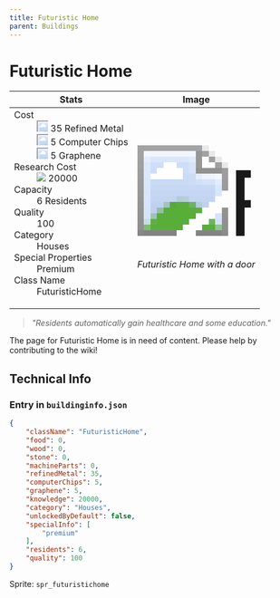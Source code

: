 ```yaml
---
title: Futuristic Home
parent: Buildings
---
```

# Futuristic Home

[//]: # (Pre-generated content)
<table><thead><tr><th>Stats</th><th>Image</th></tr></thead><tbody><tr><td><dl><dt>Cost</dt><dd><div class="resource-icon"><img style="object-position: -795px -775px;" src="https://tfe2-wiki.github.io/assets/sprites.png"></div> 35 Refined Metal<br><div class="resource-icon"><img style="object-position: -526px -523px;" src="https://tfe2-wiki.github.io/assets/sprites.png"></div> 5 Computer Chips<br><div class="resource-icon"><img style="object-position: -1009px -547px;" src="https://tfe2-wiki.github.io/assets/sprites.png"></div> 5 Graphene</dd><dt>Research Cost</dt><dd><img style="object-position: -268px -522px;" src="https://tfe2-wiki.github.io/assets/sprites.png"> 20000</dd><dt>Capacity</dt><dd>6 Residents</dd><dt>Quality</dt><dd>100</dd><dt>Category</dt><dd>Houses</dd><dt>Special Properties</dt><dd>Premium</dd><dt>Class Name</dt><dd>FuturisticHome</dd></dl></td><td><style>.building-image {width: 200px;height: 200px;overflow: hidden;position: relative;}.building-image img {image-rendering: pixelated;object-fit: none;transform: scale(10);transform-origin: left top;position: absolute;left: 0;top: 0;}.resource-image {width: 200px;height: 200px;overflow: hidden;position: relative;}.resource-image img {image-rendering: pixelated;object-fit: none;transform: scale(20);transform-origin: left top;position: absolute;left: 0;top: 0;}.building-icon {width: 20px;height: 20px;overflow: hidden;position: relative;display: inline-block;}.building-icon img {image-rendering: pixelated;object-fit: none;transform: scale(1);transform-origin: left top;position: absolute;left: 0;top: 0;}.resource-icon {width: 20px;height: 20px;overflow: hidden;position: relative;display: inline-block;}.resource-icon img {image-rendering: pixelated;object-fit: none;transform: scale(2);transform-origin: left top;position: absolute;left: 0;top: 0;}</style><div class="building-image"><img style="object-position: -720px -835px;" src="https://tfe2-wiki.github.io/assets/sprites.png" alt="Futuristic Home Back"><img style="object-position: -698px -835px;" src="https://tfe2-wiki.github.io/assets/sprites.png" alt="Futuristic Home"></div><i>Futuristic Home with a door</i></td></tr></tbody></table><blockquote><i>"Residents automatically gain healthcare and some education."</i></blockquote>

The page for Futuristic Home is in need of content. Please help by contributing to the wiki!

## Technical Info
### Entry in `buildinginfo.json`

```json
{
    "className": "FuturisticHome",
    "food": 0,
    "wood": 0,
    "stone": 0,
    "machineParts": 0,
    "refinedMetal": 35,
    "computerChips": 5,
    "graphene": 5,
    "knowledge": 20000,
    "category": "Houses",
    "unlockedByDefault": false,
    "specialInfo": [
        "premium"
    ],
    "residents": 6,
    "quality": 100
}
```

Sprite: `spr_futuristichome`

